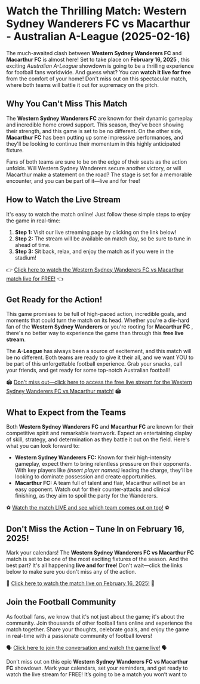 # Watch the Thrilling Match: Western Sydney Wanderers FC vs Macarthur - Australian A-League (2025-02-16)

The much-awaited clash between **Western Sydney Wanderers FC** and **Macarthur FC** is almost here! Set to take place on **February 16, 2025** , this exciting _Australian A-League_ showdown is going to be a thrilling experience for football fans worldwide. And guess what? You can **watch it live for free** from the comfort of your home! Don't miss out on this spectacular match, where both teams will battle it out for supremacy on the pitch.

## Why You Can't Miss This Match

The **Western Sydney Wanderers FC** are known for their dynamic gameplay and incredible home crowd support. This season, they've been showing their strength, and this game is set to be no different. On the other side, **Macarthur FC** has been putting up some impressive performances, and they'll be looking to continue their momentum in this highly anticipated fixture.

Fans of both teams are sure to be on the edge of their seats as the action unfolds. Will Western Sydney Wanderers secure another victory, or will Macarthur make a statement on the road? The stage is set for a memorable encounter, and you can be part of it—live and for free!

## How to Watch the Live Stream

It's easy to watch the match online! Just follow these simple steps to enjoy the game in real-time:

1. **Step 1:** Visit our live streaming page by clicking on the link below!
2. **Step 2:** The stream will be available on match day, so be sure to tune in ahead of time.
3. **Step 3:** Sit back, relax, and enjoy the match as if you were in the stadium!

👉 [Click here to watch the Western Sydney Wanderers FC vs Macarthur match live for FREE!](https://tinyurl.com/livestreamfreeo?st=Western+Sydney+Wanderers+FC+vs+Macarthur&si=ghc) 👈

## Get Ready for the Action!

This game promises to be full of high-paced action, incredible goals, and moments that could turn the match on its head. Whether you're a die-hard fan of the **Western Sydney Wanderers** or you're rooting for **Macarthur FC** , there's no better way to experience the game than through this **free live stream**.

The **A-League** has always been a source of excitement, and this match will be no different. Both teams are ready to give it their all, and we want YOU to be part of this unforgettable football experience. Grab your snacks, call your friends, and get ready for some top-notch Australian football!

🏟️ [Don't miss out—click here to access the free live stream for the Western Sydney Wanderers FC vs Macarthur match!](https://tinyurl.com/livestreamfreeo?st=Western+Sydney+Wanderers+FC+vs+Macarthur&si=ghc) 🏟️

## What to Expect from the Teams

Both **Western Sydney Wanderers FC** and **Macarthur FC** are known for their competitive spirit and remarkable teamwork. Expect an entertaining display of skill, strategy, and determination as they battle it out on the field. Here's what you can look forward to:

- **Western Sydney Wanderers FC:** Known for their high-intensity gameplay, expect them to bring relentless pressure on their opponents. With key players like _(insert player names)_ leading the charge, they’ll be looking to dominate possession and create opportunities.
- **Macarthur FC:** A team full of talent and flair, Macarthur will not be an easy opponent. Watch out for their counter-attacks and clinical finishing, as they aim to spoil the party for the Wanderers.

⚽ [Watch the match LIVE and see which team comes out on top!](https://tinyurl.com/livestreamfreeo?st=Western+Sydney+Wanderers+FC+vs+Macarthur&si=ghc) ⚽

## Don't Miss the Action – Tune In on February 16, 2025!

Mark your calendars! The **Western Sydney Wanderers FC vs Macarthur FC** match is set to be one of the most exciting fixtures of the season. And the best part? It's all happening **live and for free**! Don't wait—click the links below to make sure you don't miss any of the action.

🚨 [Click here to watch the match live on February 16, 2025!](https://tinyurl.com/livestreamfreeo?st=Western+Sydney+Wanderers+FC+vs+Macarthur&si=ghc) 🚨

## Join the Football Community

As football fans, we know that it's not just about the game; it's about the community. Join thousands of other football fans online and experience the match together. Share your thoughts, celebrate goals, and enjoy the game in real-time with a passionate community of football lovers!

🗣️ [Click here to join the conversation and watch the game live!](https://tinyurl.com/livestreamfreeo?st=Western+Sydney+Wanderers+FC+vs+Macarthur&si=ghc) 🗣️

Don't miss out on this epic **Western Sydney Wanderers FC vs Macarthur FC** showdown. Mark your calendars, set your reminders, and get ready to watch the live stream for FREE! It’s going to be a match you won’t want to
